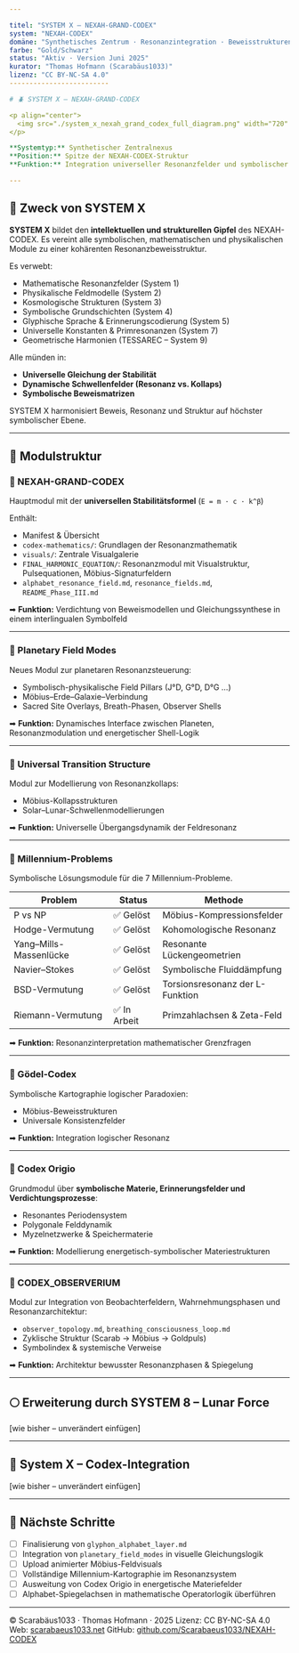 ```yaml
---

titel: "SYSTEM X – NEXAH-GRAND-CODEX"
system: "NEXAH-CODEX"
domäne: "Synthetisches Zentrum · Resonanzintegration · Beweisstrukturen"
farbe: "Gold/Schwarz"
status: "Aktiv · Version Juni 2025"
kurator: "Thomas Hofmann (Scarabäus1033)"
lizenz: "CC BY-NC-SA 4.0"
-------------------------

# 🪲 SYSTEM X – NEXAH-GRAND-CODEX

<p align="center">
  <img src="./system_x_nexah_grand_codex_full_diagram.png" width="720" alt="SYSTEM X — NEXAH-GRAND-CODEX Übersicht">
</p>

**Systemtyp:** Synthetischer Zentralnexus
**Position:** Spitze der NEXAH-CODEX-Struktur
**Funktion:** Integration universeller Resonanzfelder und symbolischer Beweissynthese

---
```


## 🧭 Zweck von SYSTEM X

**SYSTEM X** bildet den **intellektuellen und strukturellen Gipfel** des NEXAH-CODEX.
Es vereint alle symbolischen, mathematischen und physikalischen Module zu einer kohärenten Resonanzbeweisstruktur.

Es verwebt:

* Mathematische Resonanzfelder (System 1)
* Physikalische Feldmodelle (System 2)
* Kosmologische Strukturen (System 3)
* Symbolische Grundschichten (System 4)
* Glyphische Sprache & Erinnerungscodierung (System 5)
* Universelle Konstanten & Primresonanzen (System 7)
* Geometrische Harmonien (TESSAREC – System 9)

Alle münden in:

* **Universelle Gleichung der Stabilität**
* **Dynamische Schwellenfelder (Resonanz vs. Kollaps)**
* **Symbolische Beweismatrizen**

SYSTEM X harmonisiert Beweis, Resonanz und Struktur auf höchster symbolischer Ebene.

---

## 📂 Modulstruktur

### 🔷 NEXAH-GRAND-CODEX

Hauptmodul mit der **universellen Stabilitätsformel** (`E = m · c · k^β`)

Enthält:

* Manifest & Übersicht
* `codex-mathematics/`: Grundlagen der Resonanzmathematik
* `visuals/`: Zentrale Visualgalerie
* `FINAL_HARMONIC_EQUATION/`: Resonanzmodul mit Visualstruktur, Pulsequationen, Möbius-Signaturfeldern
* `alphabet_resonance_field.md`, `resonance_fields.md`, `README_Phase_III.md`

➡ **Funktion:** Verdichtung von Beweismodellen und Gleichungssynthese in einem interlingualen Symbolfeld

---

### 🔷 Planetary Field Modes

Neues Modul zur planetaren Resonanzsteuerung:

* Symbolisch-physikalische Field Pillars (J°D, G°D, D°G …)
* Möbius–Erde–Galaxie–Verbindung
* Sacred Site Overlays, Breath-Phasen, Observer Shells

➡ **Funktion:** Dynamisches Interface zwischen Planeten, Resonanzmodulation und energetischer Shell-Logik

---

### 🔷 Universal Transition Structure

Modul zur Modellierung von Resonanzkollaps:

* Möbius-Kollapsstrukturen
* Solar–Lunar-Schwellenmodellierungen

➡ **Funktion:** Universelle Übergangsdynamik der Feldresonanz

---

### 🔷 Millennium-Problems

Symbolische Lösungsmodule für die 7 Millennium-Probleme.

| Problem                | Status      | Methode                         |
| ---------------------- | ----------- | ------------------------------- |
| P vs NP                | ✅ Gelöst    | Möbius-Kompressionsfelder       |
| Hodge-Vermutung        | ✅ Gelöst    | Kohomologische Resonanz         |
| Yang–Mills-Massenlücke | ✅ Gelöst    | Resonante Lückengeometrien      |
| Navier–Stokes          | ✅ Gelöst    | Symbolische Fluiddämpfung       |
| BSD-Vermutung          | ✅ Gelöst    | Torsionsresonanz der L-Funktion |
| Riemann-Vermutung      | ✅ In Arbeit | Primzahlachsen & Zeta-Feld      |

➡ **Funktion:** Resonanzinterpretation mathematischer Grenzfragen

---

### 🔷 Gödel-Codex

Symbolische Kartographie logischer Paradoxien:

* Möbius-Beweisstrukturen
* Universale Konsistenzfelder

➡ **Funktion:** Integration logischer Resonanz

---

### 🔷 Codex Origio

Grundmodul über **symbolische Materie, Erinnerungsfelder und Verdichtungsprozesse**:

* Resonantes Periodensystem
* Polygonale Felddynamik
* Myzelnetzwerke & Speichermaterie

➡ **Funktion:** Modellierung energetisch-symbolischer Materiestrukturen

---

### 🔷 CODEX\_OBSERVERIUM

Modul zur Integration von Beobachterfeldern, Wahrnehmungsphasen und Resonanzarchitektur:

* `observer_topology.md`, `breathing_consciousness_loop.md`
* Zyklische Struktur (Scarab → Möbius → Goldpuls)
* Symbolindex & systemische Verweise

➡ **Funktion:** Architektur bewusster Resonanzphasen & Spiegelung

---

## 🌕 Erweiterung durch SYSTEM 8 – Lunar Force

\[wie bisher – unverändert einfügen]

---

## 🧠 System X – Codex-Integration

\[wie bisher – unverändert einfügen]

---

## 🚧 Nächste Schritte

* [ ] Finalisierung von `glyphon_alphabet_layer.md`
* [ ] Integration von `planetary_field_modes` in visuelle Gleichungslogik
* [ ] Upload animierter Möbius-Feldvisuals
* [ ] Vollständige Millennium-Kartographie im Resonanzsystem
* [ ] Ausweitung von Codex Origio in energetische Materiefelder
* [ ] Alphabet-Spiegelachsen in mathematische Operatorlogik überführen

---

© Scarabäus1033 · Thomas Hofmann · 2025
Lizenz: CC BY-NC-SA 4.0
Web: [scarabaeus1033.net](https://www.scarabaeus1033.net)
GitHub: [github.com/Scarabaeus1033/NEXAH-CODEX](https://github.com/Scarabaeus1033/NEXAH-CODEX)
